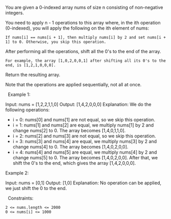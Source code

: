 You are given a 0-indexed array nums of size n consisting of non-negative integers.

You need to apply n - 1 operations to this array where, in the ith operation (0-indexed), you will apply the following on the ith element of nums:


	If nums[i] == nums[i + 1], then multiply nums[i] by 2 and set nums[i + 1] to 0. Otherwise, you skip this operation.


After performing all the operations, shift all the 0's to the end of the array.


	For example, the array [1,0,2,0,0,1] after shifting all its 0's to the end, is [1,2,1,0,0,0].


Return the resulting array.

Note that the operations are applied sequentially, not all at once.

 
Example 1:

Input: nums = [1,2,2,1,1,0]
Output: [1,4,2,0,0,0]
Explanation: We do the following operations:
- i = 0: nums[0] and nums[1] are not equal, so we skip this operation.
- i = 1: nums[1] and nums[2] are equal, we multiply nums[1] by 2 and change nums[2] to 0. The array becomes [1,4,0,1,1,0].
- i = 2: nums[2] and nums[3] are not equal, so we skip this operation.
- i = 3: nums[3] and nums[4] are equal, we multiply nums[3] by 2 and change nums[4] to 0. The array becomes [1,4,0,2,0,0].
- i = 4: nums[4] and nums[5] are equal, we multiply nums[4] by 2 and change nums[5] to 0. The array becomes [1,4,0,2,0,0].
After that, we shift the 0's to the end, which gives the array [1,4,2,0,0,0].


Example 2:

Input: nums = [0,1]
Output: [1,0]
Explanation: No operation can be applied, we just shift the 0 to the end.


 
Constraints:


	2 <= nums.length <= 2000
	0 <= nums[i] <= 1000

